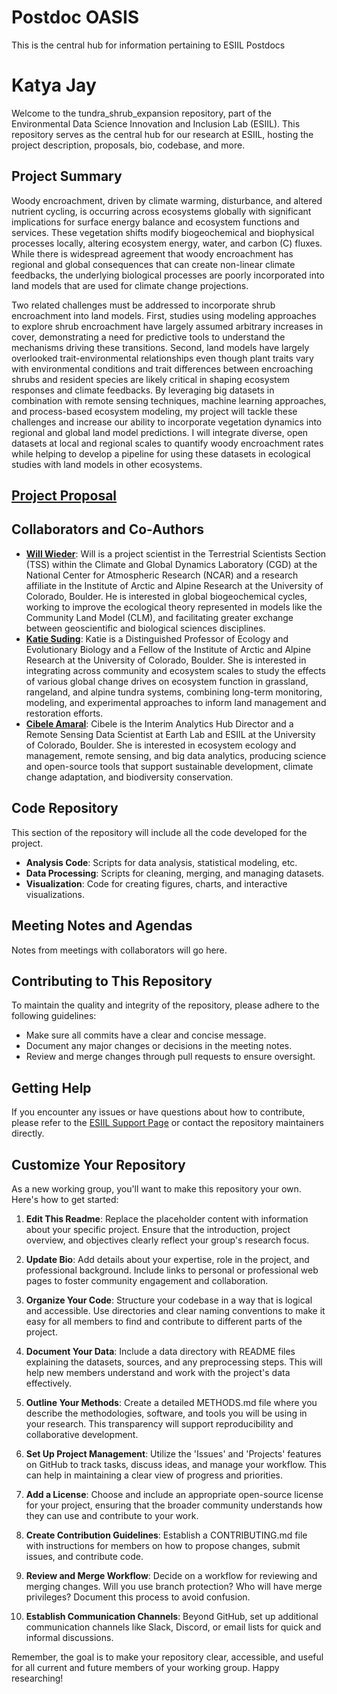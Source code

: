 # Postdoc OASIS
This is the central hub for information pertaining to ESIIL Postdocs

# Katya Jay

Welcome to the tundra_shrub_expansion repository, part of the Environmental Data Science Innovation and Inclusion Lab (ESIIL). This repository serves as the central hub for our research at ESIIL, hosting the project description, proposals, bio, codebase, and more.

## Project Summary

Woody encroachment, driven by climate warming, disturbance, and altered nutrient cycling, is occurring across ecosystems globally with significant implications for surface energy balance and ecosystem functions and services. These vegetation shifts modify biogeochemical and biophysical processes locally, altering ecosystem energy, water, and carbon (C) fluxes. While there is widespread agreement that woody encroachment has regional and global consequences that can create non-linear climate feedbacks, the underlying biological processes are poorly incorporated into land models that are used for climate change projections. 

Two related challenges must be addressed to incorporate shrub encroachment into land models. First, studies using modeling approaches to explore shrub encroachment have largely assumed arbitrary increases in cover, demonstrating a need for predictive tools to understand the mechanisms driving these transitions. Second, land models have largely overlooked trait-environmental relationships even though plant traits vary with environmental conditions and trait differences between encroaching shrubs and resident species are likely critical in shaping ecosystem responses and climate feedbacks. By leveraging big datasets in combination with remote sensing techniques, machine learning approaches, and process-based ecosystem modeling, my project will tackle these challenges and increase our ability to incorporate vegetation dynamics into regional and global land model predictions. I will integrate diverse, open datasets at local and regional scales to quantify woody encroachment rates while helping to develop a pipeline for using these datasets in ecological studies with land models in other ecosystems.

## [Project Proposal](https://drive.google.com/file/d/1p2-ut44t4wo2qIg5sZhV-bbPGhMABg8Q/view?usp=sharing)

## Collaborators and Co-Authors 

- **[Will Wieder](https://staff.ucar.edu/users/wwieder)**: Will is a project scientist in the Terrestrial Scientists Section (TSS) within the Climate and Global Dynamics Laboratory (CGD) at the National Center for Atmospheric Research (NCAR) and a research affiliate in the Institute of Arctic and Alpine Research at the University of Colorado, Boulder.  He is interested in global biogeochemical cycles, working to improve the ecological theory represented in models like the Community Land Model (CLM), and facilitating greater exchange between geoscientific and biological sciences disciplines.
- **[Katie Suding](https://www.sudinglab.org/)**: Katie is a Distinguished Professor of Ecology and Evolutionary Biology and a Fellow of the Institute of Arctic and Alpine Research at the University of Colorado, Boulder. She is interested in integrating across community and ecosystem scales to study the effects of various global change drives on ecosystem function in grassland, rangeland, and alpine tundra systems, combining long-term monitoring, modeling, and experimental approaches to inform land management and restoration efforts.
- **[Cibele Amaral](https://earthlab.colorado.edu/our-team/cibele-amaral)**: Cibele is the Interim Analytics Hub Director and a Remote Sensing Data Scientist at Earth Lab and ESIIL at the University of Colorado, Boulder. She is interested in ecosystem ecology and management, remote sensing, and big data analytics, producing science and open-source tools that support sustainable development, climate change adaptation, and biodiversity conservation. 

## Code Repository

This section of the repository will include all the code developed for the project.

- **Analysis Code**: Scripts for data analysis, statistical modeling, etc.
- **Data Processing**: Scripts for cleaning, merging, and managing datasets.
- **Visualization**: Code for creating figures, charts, and interactive visualizations.

## Meeting Notes and Agendas

Notes from meetings with collaborators will go here.

## Contributing to This Repository

To maintain the quality and integrity of the repository, please adhere to the following guidelines:

- Make sure all commits have a clear and concise message.
- Document any major changes or decisions in the meeting notes.
- Review and merge changes through pull requests to ensure oversight.

## Getting Help

If you encounter any issues or have questions about how to contribute, please refer to the [ESIIL Support Page](https://esiil.org/support) or contact the repository maintainers directly.

## Customize Your Repository

As a new working group, you'll want to make this repository your own. Here's how to get started:

1. **Edit This Readme**: Replace the placeholder content with information about your specific project. Ensure that the introduction, project overview, and objectives clearly reflect your group's research focus.

2. **Update Bio**: Add details about your expertise, role in the project, and professional background. Include links to personal or professional web pages to foster community engagement and collaboration.

3. **Organize Your Code**: Structure your codebase in a way that is logical and accessible. Use directories and clear naming conventions to make it easy for all members to find and contribute to different parts of the project.

4. **Document Your Data**: Include a data directory with README files explaining the datasets, sources, and any preprocessing steps. This will help new members understand and work with the project's data effectively.

5. **Outline Your Methods**: Create a detailed METHODS.md file where you describe the methodologies, software, and tools you will be using in your research. This transparency will support reproducibility and collaborative development.

6. **Set Up Project Management**: Utilize the 'Issues' and 'Projects' features on GitHub to track tasks, discuss ideas, and manage your workflow. This can help in maintaining a clear view of progress and priorities.

7. **Add a License**: Choose and include an appropriate open-source license for your project, ensuring that the broader community understands how they can use and contribute to your work.

8. **Create Contribution Guidelines**: Establish a CONTRIBUTING.md file with instructions for members on how to propose changes, submit issues, and contribute code.

9. **Review and Merge Workflow**: Decide on a workflow for reviewing and merging changes. Will you use branch protection? Who will have merge privileges? Document this process to avoid confusion.

10. **Establish Communication Channels**: Beyond GitHub, set up additional communication channels like Slack, Discord, or email lists for quick and informal discussions.

Remember, the goal is to make your repository clear, accessible, and useful for all current and future members of your working group. Happy researching!
